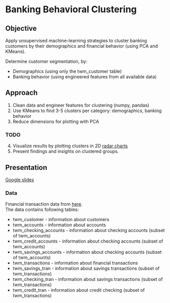 # Banking Behavioral Clustering
## Objective
Apply unsupervised machine-learning strategies to cluster banking customers by their demographics and financial behavior (using PCA and KMeans).

Determine customer segmentation, by:
* Demographics (using only the twm_customer table)
* Banking behavior (using engineered features from all available data)

## Approach
1. Clean data and engineer features for clustering (numpy, pandas)
2. Use KMeans to find 3-5 clusters per category: demographics, banking behavior
3. Reduce dimensions for plotting with PCA

### TODO
4. Visualize results by plotting clusters in 2D [radar charts](https://plotly.com/python/radar-chart/)
5. Present findings and insights on clustered groups.

## Presentation
[Google slides](https://docs.google.com/presentation/d/19D559JDVh5IqeVuzNknaPqQkCcj6hw84c4W7uXWR43A/edit?usp=sharing)

### Data
Financial transaction data from [here](https://drive.google.com/file/d/1zAjnf936aHkwVCq_BmA47p4lpRjyRzMf/view?usp=sharing).\
The data contains following tables:

- twm_customer - information about customers
- twm_accounts - information about accounts
- twm_checking_accounts - information about checking accounts (subset of twm_accounts)
- twm_credit_accounts - information about checking accounts (subset of twm_accounts)
- twm_savings_accounts - information about checking accounts (subset of twm_accounts)
- twm_transactions - information about financial transactions
- twm_savings_tran - information about savings transactions (subset of twm_transactions)
- twm_checking_tran - information about savings transactions (subset of twm_transactions)
- twm_credit_tran - information about credit checking (subset of twm_transactions)
